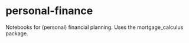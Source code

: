 # personal-finance
Notebooks for (personal) financial planning. Uses the mortgage_calculus package.
